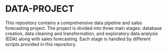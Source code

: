 # DATA-PROJECT
This repository contains a comprehensive data pipeline and sales forecasting project. The project is divided into three main stages: database creation, data cleaning and transformation, and exploratory data analysis (EDA) along with sales forecasting. Each stage is handled by different scripts provided in this repository.
